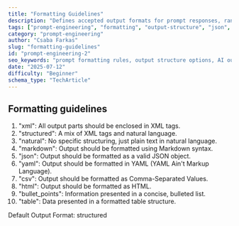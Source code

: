 ```yaml
---
title: "Formatting Guidelines"
description: "Defines accepted output formats for prompt responses, ranging from plain text to structured data. Enables users to specify how the AI should format its output for maximum compatibility and readability."
tags: ["prompt-engineering", "formatting", "output-structure", "json", "xml", "markdown", "html"]
category: "prompt-engineering"
author: "Csaba Farkas"
slug: "formatting-guidelines"
id: "prompt-engineering-2"
seo_keywords: "prompt formatting rules, output structure options, AI output customization, formatting modes"
date: "2025-07-12"
difficulty: "Beginner"
schema_type: "TechArticle"
---
```


## Formatting guidelines

1. "xml": All output parts should be enclosed in XML tags.
2. "structured": A mix of XML tags and natural language.
3. "natural": No specific structuring, just plain text in natural language.
4. "markdown": Output should be formatted using Markdown syntax.
5. "json": Output should be formatted as a valid JSON object.
6. "yaml": Output should be formatted in YAML (YAML Ain't Markup Language).
7. "csv": Output should be formatted as Comma-Separated Values.
8. "html": Output should be formatted as HTML.
9. "bullet_points": Information presented in a concise, bulleted list.
10. "table": Data presented in a formatted table structure.

Default Output Format: structured
